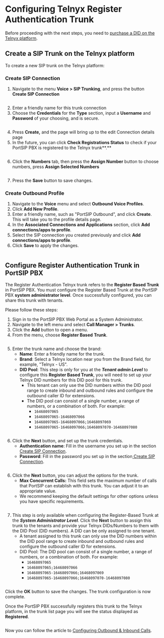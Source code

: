 # Configuring Telnyx Register Authentication Trunk

Before proceeding with the next steps, you need to [purchase a DID on the Telnyx platform](purchase-a-did-on-telnyx-platform.md).

## Create a SIP Trunk on the Telnyx platform

To create a new SIP trunk on the Telnyx platform:

### Create SIP Connection

1. Navigate to the menu **Voice > SIP Trunking**, and press the button **Create SIP Connection**

<figure><img src="../../.gitbook/assets/telnyx-fig3.png" alt=""><figcaption></figcaption></figure>

2. Enter a friendly name for this trunk connection
3. Choose the **Credentials** for the **Type** section, input a **Username** and **Password** of your choosing, and is secure.

<figure><img src="../../.gitbook/assets/telnyx-fig10.png" alt=""><figcaption></figcaption></figure>

4. Press **Create,** and the page will bring up to the edit Connection details page
5. In the future, you can click **Check Registrations Status** to check if your PortSIP PBX is registered to the Telnyx trunk**.**

<figure><img src="../../.gitbook/assets/telnyx-fig11.png" alt=""><figcaption></figcaption></figure>

6. Click the **Numbers** tab, then press the **Assign Number** button to choose numbers, press **Assign Selected Numbers**

<figure><img src="../../.gitbook/assets/telnyx-fig6.png" alt=""><figcaption></figcaption></figure>

7. Press the **Save** button to save changes.

### Create Outbound Profile

1. Navigate to the **Voice** menu and select **Outbound Voice Profiles**.
2. Click **Add New Profile**.
3. Enter a friendly name, such as "PortSIP Outbound", and click **Create**. This will take you to the profile details page.
4. In the **Associated Connections and Applications** section, click **Add connections/apps to profile**.
5. Select the SIP connection you created previously and click **Add connections/apps to profile**.
6. Click **Save** to apply the changes.

<figure><img src="../../.gitbook/assets/telnyx-fig7.png" alt=""><figcaption></figcaption></figure>

## Configure Register Authentication Trunk in PortSIP PBX

The Register Authentication Telnyx trunk refers to the **Register Based Trunk** in PortSIP PBX. You must configure the Register Based Trunk at the PortSIP PBX **system administrator level**. Once successfully configured, you can share this trunk with tenants.

Please follow these steps:

1. Sign in to the PortSIP PBX Web Portal as a System Administrator.
2. Navigate to the left menu and select **Call Manager > Trunks**.
3. Click the **Add** button to open a menu.
4. From the menu, choose **Register Based** **Trunk**.

<figure><img src="../../.gitbook/assets/add-register-trunk.png" alt=""><figcaption></figcaption></figure>

5. Enter the trunk name and choose the brand:
   * **Name**: Enter a friendly name for the trunk.
   * **Brand**: Select a Telnyx location near you from the Brand field, for example, "Telnyx - US".
   * **DID Pool**: This step is only for you at the _**Tenant admin Level**_ to configure this **Register Based Trunk**,  you will need to set up your Telnyx DID numbers for this DID pool for this trunk.
     * This tenant can only use the DID numbers within the DID pool range to create inbound and outbound rules and configure the outbound caller ID for extensions.
     * &#x20;The DID pool can consist of a single number, a range of numbers, or a combination of both. For example:
       * `16468097065`
       * `16468097065-16468097066`
       * `16468097065-16468097066;16468097069`&#x20;
       * `16468097065-16468097066;16468097070-16468097080`

<figure><img src="../../.gitbook/assets/telnyx-fig12.png" alt=""><figcaption></figcaption></figure>

6. Click the **Next** button, and set up the trunk credentials.
   * **Authentication name**: Fill in the username you set up in the section[ Create SIP Connection](configuring-telnyx-register-authentication-trunk.md#create-sip-connection).
   * **Password**: Fill in the password you set up in the section[ Create SIP Connection](configuring-telnyx-register-authentication-trunk.md#create-sip-connection).

<figure><img src="../../.gitbook/assets/telnyx-fig13.png" alt=""><figcaption></figcaption></figure>

6. Click the **Next** button, you can adjust the options for the trunk.
   * &#x20;**Max Concurrent Calls:** This field sets the maximum number of calls that PortSIP can establish with this trunk. You can adjust it to an appropriate value.
   * We recommend keeping the default settings for other options unless you have specific requirements.

<figure><img src="../../.gitbook/assets/ip-trunk-options.png" alt=""><figcaption></figcaption></figure>

7. This step is only available when configuring the Register-Based Trunk at the _**System Administrator Level**_. Click the **Next** button to assign this trunk to the tenants and provide your Telnyx DIDs/Numbers to them with the DID Pool (DID numbers).  A DID can be only assigned to one tenant.
   * A tenant assigned to this trunk can only use the DID numbers within the DID pool range to create inbound and outbound rules and configure the outbound caller ID for extensions.
   * DID Pool: The DID pool can consist of a single number, a range of numbers, or a combination of both. For example:
     * `16468097065`
     * `16468097065;16468097066`
     * `16468097065-16468097066;16468097069`&#x20;
     * `16468097065-16468097066;16468097070-16468097080`

<figure><img src="../../.gitbook/assets/wavix-fig17.png" alt=""><figcaption></figcaption></figure>

Click the **OK** button to save the changes. The trunk configuration is now complete.

Once the PortSIP PBX successfully registers this trunk to the Telnyx platform, in the trunk list page you will see the status displayed as **Registered**.

<figure><img src="../../.gitbook/assets/telnyx-fig9.png" alt=""><figcaption></figcaption></figure>

Now you can follow the article to [Configuring Outbound & Inbound Calls](configuring-outbound-and-inbound-calls.md).


